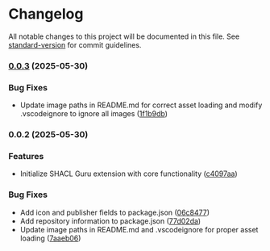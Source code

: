 # Changelog

All notable changes to this project will be documented in this file. See [standard-version](https://github.com/conventional-changelog/standard-version) for commit guidelines.

### [0.0.3](https://github.com/simonstey/vscode-shacl-guru/compare/v0.0.2...v0.0.3) (2025-05-30)


### Bug Fixes

* Update image paths in README.md for correct asset loading and modify .vscodeignore to ignore all images ([1f1b9db](https://github.com/simonstey/vscode-shacl-guru/commit/1f1b9db62a2ec5da499cf93a2db7957dc6c873d5))

### 0.0.2 (2025-05-30)


### Features

* Initialize SHACL Guru extension with core functionality ([c4097aa](https://github.com/simonstey/vscode-shacl-guru/commit/c4097aa80ba691b0f560cf50ff531ac3572a592a))


### Bug Fixes

* Add icon and publisher fields to package.json ([06c8477](https://github.com/simonstey/vscode-shacl-guru/commit/06c8477f399b81c1386ae06d914bc462a42c0d04))
* Add repository information to package.json ([77d02da](https://github.com/simonstey/vscode-shacl-guru/commit/77d02dae01ae62156b5a4df6386895ac574d0cad))
* Update image paths in README.md and .vscodeignore for proper asset loading ([7aaeb06](https://github.com/simonstey/vscode-shacl-guru/commit/7aaeb0653e937e06fda8e141d875f75244b1dbfa))